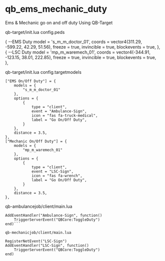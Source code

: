 # qb_ems_mechanic_duty

Ems & Mechanic go on and off duty Using QB-Target

qb-target/init.lua config.peds

{ --EMS Duty
  model = 's_m_m_doctor_01',
  coords = vector4(311.29, -599.22, 42.29, 51.56),
  freeze = true,
  invincible = true,
  blockevents = true,
  },
{ --LSC Duty
  model = 'mp_m_waremech_01',
  coords = vector4(-344.91, -123.15, 38.01, 222.85),
  freeze = true,
  invincible = true,
  blockevents = true,
  },

qb-target/init.lua config.targetmodels

    ["EMS On/Off Duty"] = {
        models = {
            "s_m_m_doctor_01"
        },
        options = {
            {
                type = "client",
                event = "Ambulance-Sign",
                icon = "fas fa-truck-medical",
                label = "Go On/Off Duty",
            }
        },
        distance = 3.5,
    },
    ["Mechanic On/Off Duty"] = {
        models = {
            "mp_m_waremech_01"
        },
        options = {
            {
                type = "client",
                event = "LSC-Sign",
                icon = "fas fa-wrench",
                label = "Go On/Off Duty",
            }
        },
        distance = 3.5,
    },

qb-ambulancejob/client/main.lua

```RegisterNetEvent("Ambulance-Sign")
AddEventHandler("Ambulance-Sign", function()
    TriggerServerEvent("QBCore:ToggleDuty")
end)```

qb-mechanicjob/client/main.lua

RegisterNetEvent("LSC-Sign")
AddEventHandler("LSC-Sign", function()
    TriggerServerEvent("QBCore:ToggleDuty")
end)


